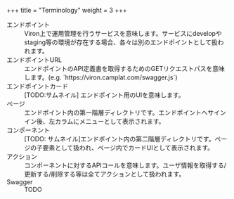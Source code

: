 +++
title = "Terminology"
weight = 3
+++

<dl>

  <dt>
    エンドポイント
  </dt>
  <dd>
    Viron上で運用管理を行うサービスを意味します。サービスにdevelopやstaging等の環境が存在する場合、各々は別のエンドポイントとして扱われます。
  </dd>

  <dt>
    エンドポイントURL
  </dt>
  <dd>
    エンドポイントのAPI定義書を取得するためのGETリクエストパスを意味します。(e.g. `https://viron.camplat.com/swagger.js`)
  </dd>

  <dt>
    エンドポイントカード
  </dt>
  <dd>
    [TODO:サムネイル] エンドポイント用のUIを意味します。
  </dd>

  <dt>
    ページ
  </dt>
  <dd>
    エンドポイント内の第一階層ディレクトリです。エンドポイントへサインイン後、左カラムにメニューとして表示されます。
  </dd>

  <dt>
    コンポーネント
  </dt>
  <dd>
    [TODO: サムネイル]エンドポイント内の第二階層ディレクトリです。ページの子要素として扱われ、ページ内でカードUIとして表示されます。
  </dd>

  <dt>
    アクション
  </dt>
  <dd>
    コンポーネントに対するAPIコールを意味します。ユーザ情報を取得する/更新する/削除する等は全てアクションとして扱われます。
  </dd>

  <dt>
    Swagger
  </dt>
  <dd>
    TODO
  </dd>

</dl>
